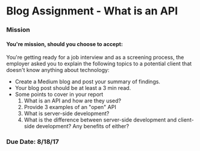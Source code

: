 # Blog Assignment - What is an API

### Mission<br> 
#### You're mission, should you choose to accept:

You're getting ready for a job interview and as a screening process, the employer asked you to explain the following topics to a potential client that doesn't know anything about technology:
- Create a Medium blog and post your summary of findings. 
- Your blog post should be at least a 3 min read.
- Some points to cover in your report 
  1. What is an API and how are they used?
  2. Provide 3 examples of an "open" API
  3. What is server-side development? 
  4. What is the difference between server-side development and client-side development? Any benefits of either? 

### Due Date: 8/18/17
